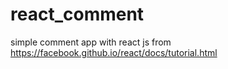 # react_comment
simple comment app with react js from https://facebook.github.io/react/docs/tutorial.html
